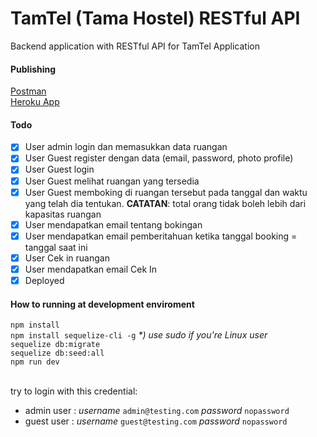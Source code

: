 # TamTel (Tama Hostel) RESTful API

Backend application with RESTful API for TamTel Application

#### Publishing
[Postman](https://www.getpostman.com/collections/8e744f30b7bb6f7ced31) <br>
[Heroku App](https://tamtel-restapi.herokuapp.com/)

#### Todo
- [x] User admin login dan memasukkan data ruangan
- [x] User Guest register dengan data (email, password, photo profile)
- [x] User Guest login
- [x] User Guest melihat ruangan yang tersedia
- [x] User Guest memboking di ruangan tersebut pada tanggal dan waktu yang telah dia tentukan.
      <b>CATATAN</b>: total orang tidak boleh lebih dari kapasitas ruangan
- [x] User mendapatkan email tentang bokingan
- [x] User mendapatkan email pemberitahuan ketika tanggal booking = tanggal saat ini
- [x] User Cek in ruangan
- [x] User mendapatkan email Cek In
- [x] Deployed

#### How to running at development enviroment
`npm install` <br />
`npm install sequelize-cli -g` _*) use sudo if you're Linux user_ <br />
`sequelize db:migrate` <br />
`sequelize db:seed:all` <br />
`npm run dev` <br /> <br />

try to login with this credential:
- admin user : _username_ `admin@testing.com` _password_ `nopassword`
- guest user : _username_ `guest@testing.com` _password_ `nopassword`


